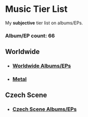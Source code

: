 # Music Tier List

My **subjective** tier list on albums/EPs.

### Album/EP count: 66

## Worldwide

- ### [Worldwide Albums/EPs](https://github.com/jaywor1/music_tierlist/blob/main/tier_lists/worldwide/worldwide.md)

- ### [Metal](https://github.com/jaywor1/music_tierlist/blob/main/tier_lists/worldwide/metal.md)

## Czech Scene

- ### [Czech Scene Albums/EPs](https://github.com/jaywor1/music_tierlist/blob/main/tier_lists/czech_scene/czech_tier_list.md)
